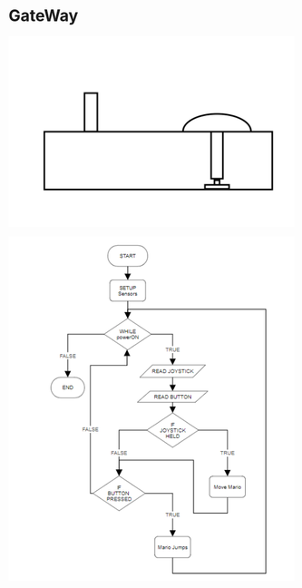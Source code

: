# GateWay

![Image of pictorial](https://github.com/TempeHS/2024IST-BioMech-GateWay-Xavier.P-Jasper.L/blob/main/.workingDocuments/Pictorial.jpg)  

![Image of flowchart](https://github.com/TempeHS/2024IST-BioMech-GateWay-Xavier.P-Jasper.L/blob/main/.workingDocuments/Flowchart.png)
